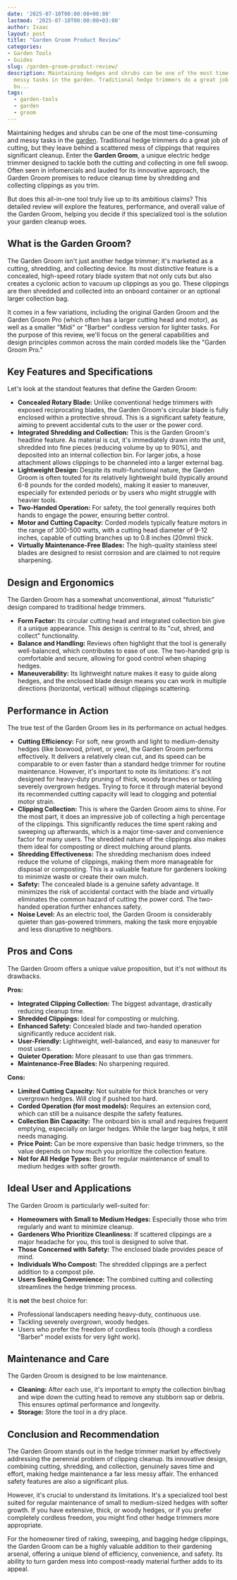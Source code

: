 ```yaml
---
date: '2025-07-10T00:00:00+00:00'
lastmod: '2025-07-10T00:00:00+03:00'
author: Isaac
layout: post
title: "Garden Groom Product Review"
categories:
- Garden Tools
- Guides
slug: /garden-groom-product-review/
description: Maintaining hedges and shrubs can be one of the most time-consuming and
  messy tasks in the garden. Traditional hedge trimmers do a great job of cutting,
  bu...
tags: 
  - garden-tools
  - garden
  - groom
---
```

Maintaining hedges and shrubs can be one of the most time-consuming and messy tasks in the [garden](/posts/10-essential-lawn-and-garden-tools-for-fall/). Traditional hedge trimmers do a great job of cutting, but they leave behind a scattered mess of clippings that requires significant cleanup. Enter the **Garden Groom**, a unique electric hedge trimmer designed to tackle both the cutting and collecting in one fell swoop. Often seen in infomercials and lauded for its innovative approach, the Garden Groom promises to reduce cleanup time by shredding and collecting clippings as you trim.

But does this all-in-one tool truly live up to its ambitious claims? This detailed review will explore the features, performance, and overall value of the Garden Groom, helping you decide if this specialized tool is the solution your garden cleanup woes.

## What is the Garden Groom?

The Garden Groom isn't just another hedge trimmer; it's marketed as a cutting, shredding, and collecting device. Its most distinctive feature is a concealed, high-speed rotary blade system that not only cuts but also creates a cyclonic action to vacuum up clippings as you go. These clippings are then shredded and collected into an onboard container or an optional larger collection bag.

It comes in a few variations, including the original Garden Groom and the Garden Groom Pro (which often has a larger cutting head and motor), as well as a smaller "Midi" or "Barber" cordless version for lighter tasks. For the purpose of this review, we'll focus on the general capabilities and design principles common across the main corded models like the "Garden Groom Pro."

## Key Features and Specifications

Let's look at the standout features that define the Garden Groom:

* **Concealed Rotary Blade:** Unlike conventional hedge trimmers with exposed reciprocating blades, the Garden Groom's circular blade is fully enclosed within a protective shroud. This is a significant safety feature, aiming to prevent accidental cuts to the user or the power cord.
* **Integrated Shredding and Collection:** This is the Garden Groom's headline feature. As material is cut, it's immediately drawn into the unit, shredded into fine pieces (reducing volume by up to 90%), and deposited into an internal collection bin. For larger jobs, a hose attachment allows clippings to be channeled into a larger external bag.
* **Lightweight Design:** Despite its multi-functional nature, the Garden Groom is often touted for its relatively lightweight build (typically around 6-8 pounds for the corded models), making it easier to maneuver, especially for extended periods or by users who might struggle with heavier tools.
* **Two-Handed Operation:** For safety, the tool generally requires both hands to engage the power, ensuring better control.
* **Motor and Cutting Capacity:** Corded models typically feature motors in the range of 300-500 watts, with a cutting head diameter of 9-12 inches, capable of cutting branches up to 0.8 inches (20mm) thick.
* **Virtually Maintenance-Free Blades:** The high-quality stainless steel blades are designed to resist corrosion and are claimed to not require sharpening.

## Design and Ergonomics

The Garden Groom has a somewhat unconventional, almost "futuristic" design compared to traditional hedge trimmers.

* **Form Factor:** Its circular cutting head and integrated collection bin give it a unique appearance. This design is central to its "cut, shred, and collect" functionality.
* **Balance and Handling:** Reviews often highlight that the tool is generally well-balanced, which contributes to ease of use. The two-handed grip is comfortable and secure, allowing for good control when shaping hedges.
* **Maneuverability:** Its lightweight nature makes it easy to guide along hedges, and the enclosed blade design means you can work in multiple directions (horizontal, vertical) without clippings scattering.

## Performance in Action

The true test of the Garden Groom lies in its performance on actual hedges.

* **Cutting Efficiency:** For soft, new growth and light to medium-density hedges (like boxwood, privet, or yew), the Garden Groom performs effectively. It delivers a relatively clean cut, and its speed can be comparable to or even faster than a standard hedge trimmer for routine maintenance. However, it's important to note its limitations: it's not designed for heavy-duty pruning of thick, woody branches or tackling severely overgrown hedges. Trying to force it through material beyond its recommended cutting capacity will lead to clogging and potential motor strain.
* **Clipping Collection:** This is where the Garden Groom aims to shine. For the most part, it does an impressive job of collecting a high percentage of the clippings. This significantly reduces the time spent raking and sweeping up afterwards, which is a major time-saver and convenience factor for many users. The shredded nature of the clippings also makes them ideal for composting or direct mulching around plants.
* **Shredding Effectiveness:** The shredding mechanism does indeed reduce the volume of clippings, making them more manageable for disposal or composting. This is a valuable feature for gardeners looking to minimize waste or create their own mulch.
* **Safety:** The concealed blade is a genuine safety advantage. It minimizes the risk of accidental contact with the blade and virtually eliminates the common hazard of cutting the power cord. The two-handed operation further enhances safety.
* **Noise Level:** As an electric tool, the Garden Groom is considerably quieter than gas-powered trimmers, making the task more enjoyable and less disruptive to neighbors.

## Pros and Cons

The Garden Groom offers a unique value proposition, but it's not without its drawbacks.

**Pros:**
* **Integrated Clipping Collection:** The biggest advantage, drastically reducing cleanup time.
* **Shredded Clippings:** Ideal for composting or mulching.
* **Enhanced Safety:** Concealed blade and two-handed operation significantly reduce accident risk.
* **User-Friendly:** Lightweight, well-balanced, and easy to maneuver for most users.
* **Quieter Operation:** More pleasant to use than gas trimmers.
* **Maintenance-Free Blades:** No sharpening required.

**Cons:**
* **Limited Cutting Capacity:** Not suitable for thick branches or very overgrown hedges. Will clog if pushed too hard.
* **Corded Operation (for most models):** Requires an extension cord, which can still be a nuisance despite the safety features.
* **Collection Bin Capacity:** The onboard bin is small and requires frequent emptying, especially on larger hedges. While the larger bag helps, it still needs managing.
* **Price Point:** Can be more expensive than basic hedge trimmers, so the value depends on how much you prioritize the collection feature.
* **Not for All Hedge Types:** Best for regular maintenance of small to medium hedges with softer growth.

## Ideal User and Applications

The Garden Groom is particularly well-suited for:

* **Homeowners with Small to Medium Hedges:** Especially those who trim regularly and want to minimize cleanup.
* **Gardeners Who Prioritize Cleanliness:** If scattered clippings are a major headache for you, this tool is designed to solve that.
* **Those Concerned with Safety:** The enclosed blade provides peace of mind.
* **Individuals Who Compost:** The shredded clippings are a perfect addition to a compost pile.
* **Users Seeking Convenience:** The combined cutting and collecting streamlines the hedge trimming process.

It is **not** the best choice for:

* Professional landscapers needing heavy-duty, continuous use.
* Tackling severely overgrown, woody hedges.
* Users who prefer the freedom of cordless tools (though a cordless "Barber" model exists for very light work).

## Maintenance and Care

The Garden Groom is designed to be low maintenance.

* **Cleaning:** After each use, it's important to empty the collection bin/bag and wipe down the cutting head to remove any stubborn sap or debris. This ensures optimal performance and longevity.
* **Storage:** Store the tool in a dry place.

## Conclusion and Recommendation

The Garden Groom stands out in the hedge trimmer market by effectively addressing the perennial problem of clipping cleanup. Its innovative design, combining cutting, shredding, and collection, genuinely saves time and effort, making hedge maintenance a far less messy affair. The enhanced safety features are also a significant plus.

However, it's crucial to understand its limitations. It's a specialized tool best suited for regular maintenance of small to medium-sized hedges with softer growth. If you have extensive, thick, or woody hedges, or if you prefer completely cordless freedom, you might find other hedge trimmers more appropriate.

For the homeowner tired of raking, sweeping, and bagging hedge clippings, the Garden Groom can be a highly valuable addition to their gardening arsenal, offering a unique blend of efficiency, convenience, and safety. Its ability to turn garden mess into compost-ready material further adds to its appeal.
